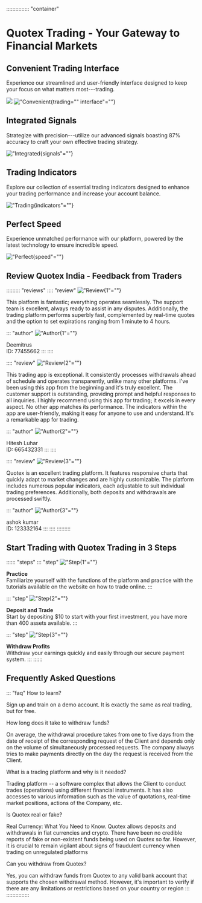 ::::::::::::::: \"container\"
# Quotex Trading - Your Gateway to Financial Markets

## Convenient Trading Interface

Experience our streamlined and user-friendly interface designed to keep
your focus on what matters most---trading.

[![](https://static.quotex.io/files/3_en/300_250.jpg)](https://traff.sbs/brokerqxlid)
!["Convenient](\%22https://quotex.com.in/wp-content/uploads/2022/03/dignity-1@3x-300x196.png\%22){trading=""
interface"=""}

## Integrated Signals

Strategize with precision---utilize our advanced signals boasting 87%
accuracy to craft your own effective trading strategy.

!["Integrated](\%22https://quotex.com.in/wp-content/uploads/2022/03/dignity-2@3x-300x195.png\%22){signals"=""}

## Trading Indicators

Explore our collection of essential trading indicators designed to
enhance your trading performance and increase your account balance.

!["Trading](\%22https://quotex.com.in/wp-content/uploads/2022/03/dignity-3@3x-300x199.png\%22){indicators"=""}

## Perfect Speed

Experience unmatched performance with our platform, powered by the
latest technology to ensure incredible speed.

!["Perfect](\%22https://quotex.com.in/wp-content/uploads/2022/03/dignity-4@3x-300x137.png\%22){speed"=""}

## Review Quotex India - Feedback from Traders

::::::::: \"reviews\"
:::: \"review\"
!["Review](\%22https://quotex.com.in/wp-content/uploads/2022/03/reviews-appraisals@3x.png\%22){1"=""}

This platform is fantastic; everything operates seamlessly. The support
team is excellent, always ready to assist in any disputes. Additionally,
the trading platform performs superbly fast, complemented by real-time
quotes and the option to set expirations ranging from 1 minute to 4
hours.

::: \"author\"
!["Author](\%22https://quotex.com.in/wp-content/uploads/2022/03/russa.svg\%22){1"=""}

Deemitrus\
ID: 77455662
:::
::::

:::: \"review\"
!["Review](\%22https://quotex.com.in/wp-content/uploads/2022/03/reviews-appraisals@3x.png\%22){2"=""}

This trading app is exceptional. It consistently processes withdrawals
ahead of schedule and operates transparently, unlike many other
platforms. I've been using this app from the beginning and it's truly
excellent. The customer support is outstanding, providing prompt and
helpful responses to all inquiries. I highly recommend using this app
for trading; it excels in every aspect. No other app matches its
performance. The indicators within the app are user-friendly, making it
easy for anyone to use and understand. It's a remarkable app for
trading.

::: \"author\"
!["Author](\%22https://quotex.com.in/wp-content/uploads/2022/03/russa.svg\%22){2"=""}

Hitesh Luhar\
ID: 665432331
:::
::::

:::: \"review\"
!["Review](\%22https://quotex.com.in/wp-content/uploads/2022/03/reviews-appraisals@3x.png\%22){3"=""}

Quotex is an excellent trading platform. It features responsive charts
that quickly adapt to market changes and are highly customizable. The
platform includes numerous popular indicators, each adjustable to suit
individual trading preferences. Additionally, both deposits and
withdrawals are processed swiftly.

::: \"author\"
!["Author](\%22https://quotex.com.in/wp-content/uploads/2022/03/russa.svg\%22){3"=""}

ashok kumar\
ID: 123332164
:::
::::
:::::::::

## Start Trading with Quotex Trading in 3 Steps

:::::: \"steps\"
::: \"step\"
!["Step](\%22https://quotex.com.in/wp-content/uploads/2022/03/start-trading-2@3x.png\%22){1"=""}

**Practice**\
Familiarize yourself with the functions of the platform and practice
with the tutorials available on the website on how to trade online.
:::

::: \"step\"
!["Step](\%22https://quotex.com.in/wp-content/uploads/2022/03/start-trading-3@3x.png\%22){2"=""}

**Deposit and Trade**\
Start by depositing \$10 to start with your first investment, you have
more than 400 assets available.
:::

::: \"step\"
!["Step](\%22https://quotex.com.in/wp-content/uploads/2022/03/start-trading-4@3x.png\%22){3"=""}

**Withdraw Profits**\
Withdraw your earnings quickly and easily through our secure payment
system.
:::
::::::

## Frequently Asked Questions

::: \"faq\"
How to learn?

Sign up and train on a demo account. It is exactly the same as real
trading, but for free.

How long does it take to withdraw funds?

On average, the withdrawal procedure takes from one to five days from
the date of receipt of the corresponding request of the Client and
depends only on the volume of simultaneously processed requests. The
company always tries to make payments directly on the day the request is
received from the Client.

What is a trading platform and why is it needed?

Trading platform -- a software complex that allows the Client to conduct
trades (operations) using different financial instruments. It has also
accesses to various information such as the value of quotations,
real-time market positions, actions of the Company, etc.

Is Quotex real or fake?

Real Currency: What You Need to Know. Quotex allows deposits and
withdrawals in fiat currencies and crypto. There have been no credible
reports of fake or non-existent funds being used on Quotex so far.
However, it is crucial to remain vigilant about signs of fraudulent
currency when trading on unregulated platforms

Can you withdraw from Quotex?

Yes, you can withdraw funds from Quotex to any valid bank account that
supports the chosen withdrawal method. However, it's important to verify
if there are any limitations or restrictions based on your country or
region
:::
:::::::::::::::

